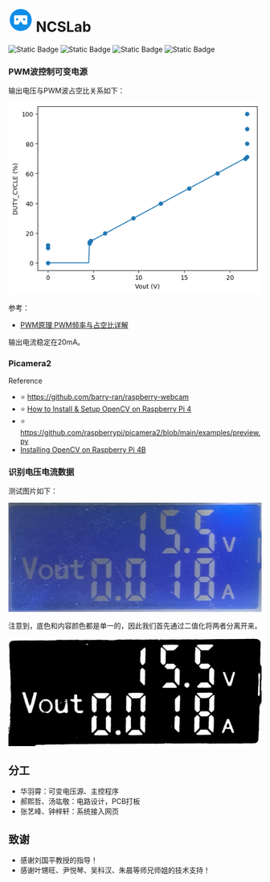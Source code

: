 # ![Alt Text](https://github.com/HuaYuXiao/NCSLab/blob/main/Img/logo.c5f1638c.png) NCSLab 

![Static Badge](https://img.shields.io/badge/Debian-12-A81D33?logo=debian)
![Static Badge](https://img.shields.io/badge/Raspberry_Pi-4B-A22846?logo=raspberrypi)
![Static Badge](https://img.shields.io/badge/Python-3.11.5-3776AB?logo=python)
![Static Badge](https://img.shields.io/badge/OpenCV-4.6.0-5C3EE8?logo=opencv)



### PWM波控制可变电源

输出电压与PWM波占空比关系如下：

![Alt Text](https://github.com/HuaYuXiao/NCSLab/blob/main/src/PWM/Vout2PWM.png)

参考：
- [PWM原理 PWM频率与占空比详解](https://blog.csdn.net/as480133937/article/details/103439546)

输出电流稳定在20mA。


### Picamera2

Reference
- ⭐️ https://github.com/barry-ran/raspberry-webcam
- ⭐️ [How to Install & Setup OpenCV on Raspberry Pi 4](https://how2electronics.com/how-to-install-setup-opencv-on-raspberry-pi-4)
- ⭐️ https://github.com/raspberrypi/picamera2/blob/main/examples/preview.py
- [Installing OpenCV on Raspberry Pi 4B](https://www.youtube.com/watch?v=OugQIz_vcFo)



### 识别电压电流数据

测试图片如下：

![Alt Text](https://github.com/HuaYuXiao/NCSLab/blob/main/Camera/IMG_0774.jpeg)

注意到，底色和内容颜色都是单一的，因此我们首先通过二值化将两者分离开来。

![Alt Text](https://github.com/HuaYuXiao/NCSLab/blob/main/Camera/output.png)


## 分工
- 华羽霄：可变电压源、主控程序
- 郝熙哲、汤竑敬：电路设计，PCB打板
- 张艺峰、钟梓轩：系统接入网页

## 致谢
- 感谢刘国平教授的指导！
- 感谢叶甥旺、尹悦琴、吴科汉、朱晨等师兄师姐的技术支持！
